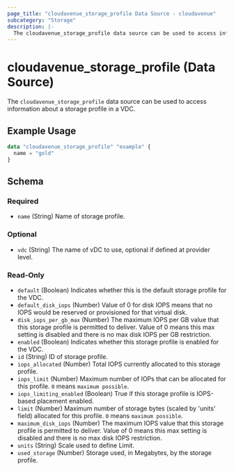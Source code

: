 ```yaml
---
page_title: "cloudavenue_storage_profile Data Source - cloudavenue"
subcategory: "Storage"
description: |-
  The cloudavenue_storage_profile data source can be used to access information about a storage profile in a VDC.
---
```


# cloudavenue_storage_profile (Data Source)

The `cloudavenue_storage_profile` data source can be used to access information about a storage profile in a VDC.

## Example Usage

```terraform
data "cloudavenue_storage_profile" "example" {
  name = "gold"
}
```

<!-- schema generated by tfplugindocs -->
## Schema

### Required

- `name` (String) Name of storage profile.

### Optional

- `vdc` (String) The name of vDC to use, optional if defined at provider level.

### Read-Only

- `default` (Boolean) Indicates whether this is the default storage profile for the VDC.
- `default_disk_iops` (Number) Value of 0 for disk IOPS means that no IOPS would be reserved or provisioned for that virtual disk.
- `disk_iops_per_gb_max` (Number) The maximum IOPS per GB value that this storage profile is permitted to deliver. Value of 0 means this max setting is disabled and there is no max disk IOPS per GB restriction.
- `enabled` (Boolean) Indicates whether this storage profile is enabled for the VDC.
- `id` (String) ID of storage profile.
- `iops_allocated` (Number) Total IOPS currently allocated to this storage profile.
- `iops_limit` (Number) Maximum number of IOPs that can be allocated for this profile. `0` means `maximum possible`.
- `iops_limiting_enabled` (Boolean) True if this storage profile is IOPS-based placement enabled.
- `limit` (Number) Maximum number of storage bytes (scaled by 'units' field) allocated for this profile. `0` means `maximum possible`.
- `maximum_disk_iops` (Number) The maximum IOPS value that this storage profile is permitted to deliver. Value of 0 means this max setting is disabled and there is no max disk IOPS restriction.
- `units` (String) Scale used to define Limit.
- `used_storage` (Number) Storage used, in Megabytes, by the storage profile.

